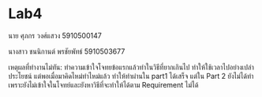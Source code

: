 # Lab4

นาย ศุภกร วงศ์แสวง 5910500147

นางสาว ชนนิกานต์ พรชัยพัทธ์ 5910503677

เหตุผลที่ทำงานไม่ทัน: ทำความเข้าใจโจทยข้อแรกแล้วทำในวิธีที่ยากเกินไป ทำให้ใช้เวลาไปอย่างเปล่าประโยชน์ แต่พอเมื่อมาคิดไหม่ทำไหม่แล้ว ทำให้ทำผ่านใน part1 ได้เสร็จ แต่ใน Part 2 ยังไม่ได้ทำเพราะยังไม่เข้าใจในโจทย์และยังหาวิธีที่จะทำให้ได้ตาม Requirement ไม่ได้
